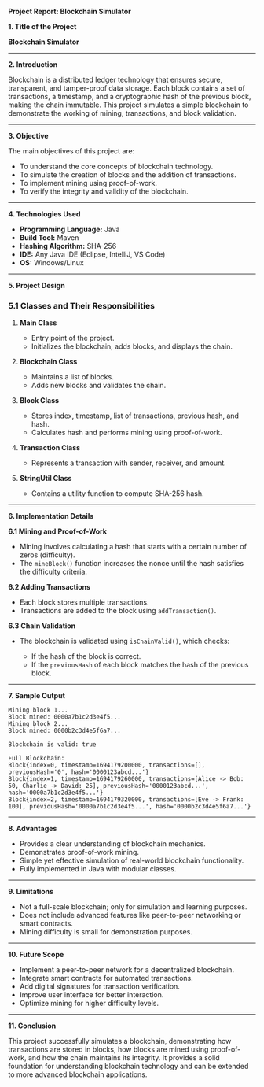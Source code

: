 **Project Report: Blockchain Simulator**

**1. Title of the Project**

**Blockchain Simulator**

---

 **2. Introduction**

Blockchain is a distributed ledger technology that ensures secure, transparent, and tamper-proof data storage. Each block contains a set of transactions, a timestamp, and a cryptographic hash of the previous block, making the chain immutable. This project simulates a simple blockchain to demonstrate the working of mining, transactions, and block validation.

---

 **3. Objective**

The main objectives of this project are:

* To understand the core concepts of blockchain technology.
* To simulate the creation of blocks and the addition of transactions.
* To implement mining using proof-of-work.
* To verify the integrity and validity of the blockchain.

---

 **4. Technologies Used**

* **Programming Language:** Java
* **Build Tool:** Maven
* **Hashing Algorithm:** SHA-256
* **IDE:** Any Java IDE (Eclipse, IntelliJ, VS Code)
* **OS:** Windows/Linux

---

 **5. Project Design**

### **5.1 Classes and Their Responsibilities**

1. **Main Class**

   * Entry point of the project.
   * Initializes the blockchain, adds blocks, and displays the chain.

2. **Blockchain Class**

   * Maintains a list of blocks.
   * Adds new blocks and validates the chain.

3. **Block Class**

   * Stores index, timestamp, list of transactions, previous hash, and hash.
   * Calculates hash and performs mining using proof-of-work.

4. **Transaction Class**

   * Represents a transaction with sender, receiver, and amount.

5. **StringUtil Class**

   * Contains a utility function to compute SHA-256 hash.

---

 **6. Implementation Details**

 **6.1 Mining and Proof-of-Work**

* Mining involves calculating a hash that starts with a certain number of zeros (difficulty).
* The `mineBlock()` function increases the nonce until the hash satisfies the difficulty criteria.

 **6.2 Adding Transactions**

* Each block stores multiple transactions.
* Transactions are added to the block using `addTransaction()`.

 **6.3 Chain Validation**

* The blockchain is validated using `isChainValid()`, which checks:

  * If the hash of the block is correct.
  * If the `previousHash` of each block matches the hash of the previous block.

---

 **7. Sample Output**

```
Mining block 1...
Block mined: 0000a7b1c2d3e4f5...
Mining block 2...
Block mined: 0000b2c3d4e5f6a7...

Blockchain is valid: true

Full Blockchain:
Block{index=0, timestamp=1694179200000, transactions=[], previousHash='0', hash='0000123abcd...'}
Block{index=1, timestamp=1694179260000, transactions=[Alice -> Bob: 50, Charlie -> David: 25], previousHash='0000123abcd...', hash='0000a7b1c2d3e4f5...'}
Block{index=2, timestamp=1694179320000, transactions=[Eve -> Frank: 100], previousHash='0000a7b1c2d3e4f5...', hash='0000b2c3d4e5f6a7...'}
```

---

 **8. Advantages**

* Provides a clear understanding of blockchain mechanics.
* Demonstrates proof-of-work mining.
* Simple yet effective simulation of real-world blockchain functionality.
* Fully implemented in Java with modular classes.

---

 **9. Limitations**

* Not a full-scale blockchain; only for simulation and learning purposes.
* Does not include advanced features like peer-to-peer networking or smart contracts.
* Mining difficulty is small for demonstration purposes.

---

 **10. Future Scope**

* Implement a peer-to-peer network for a decentralized blockchain.
* Integrate smart contracts for automated transactions.
* Add digital signatures for transaction verification.
* Improve user interface for better interaction.
* Optimize mining for higher difficulty levels.

---

**11. Conclusion**

This project successfully simulates a blockchain, demonstrating how transactions are stored in blocks, how blocks are mined using proof-of-work, and how the chain maintains its integrity. It provides a solid foundation for understanding blockchain technology and can be extended to more advanced blockchain applications.



